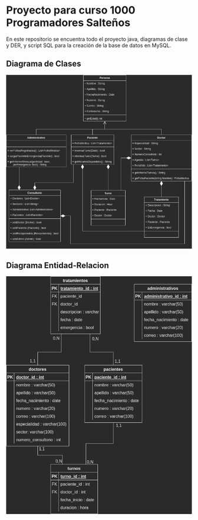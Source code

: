 # Proyecto para curso 1000 Programadores Salteños

En este repositorio se encuentra todo el proyecto java, diagramas de clase y DER, y script SQL para la creación de la base de datos en MySQL.

## Diagrama de Clases

![Diagrama de Clases](DiagramaClases.png)

## Diagrama Entidad-Relacion

![DER](DER.png)
